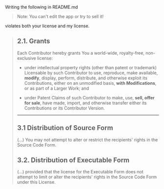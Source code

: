 Writing the following in README.md

>Note: You can't edit the app or try to sell it!

violates both your license and my license.

> ## 2.1. Grants
> Each Contributor hereby grants You a world-wide, royalty-free, non-exclusive license:
>
> * under intellectual property rights (other than patent or trademark) Licensable by such Contributor to use, reproduce, make available, **modify**, display, perform, distribute, and otherwise exploit its Contributions, either on an unmodified basis, **with Modifications**, or as part of a Larger Work; and
>
> * under Patent Claims of such Contributor to make, use, **sell, offer for sale**, have made, import, and otherwise transfer either its Contributions or its Contributor Version.
>
>---
> ## 3.1 Distribution of Source Form
> (...) You may not attempt to alter or restrict the recipients' rights in the Source Code Form.
> ## 3.2. Distribution of Executable Form
> (...) provided that the license for the Executable Form does not attempt to limit or alter the recipients' rights in the Source Code Form under this License.
